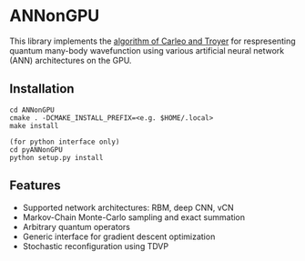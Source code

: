 ANNonGPU
========

This library implements the [algorithm of Carleo and Troyer](https://arxiv.org/abs/1606.02318) for respresenting quantum many-body wavefunction using various artificial neural network (ANN) architectures on the GPU.


Installation
------------

```
cd ANNonGPU
cmake . -DCMAKE_INSTALL_PREFIX=<e.g. $HOME/.local>
make install

(for python interface only)
cd pyANNonGPU
python setup.py install
```

Features
--------

 - Supported network architectures: RBM, deep CNN, vCN
 - Markov-Chain Monte-Carlo sampling and exact summation
 - Arbitrary quantum operators
 - Generic interface for gradient descent optimization
 - Stochastic reconfiguration using TDVP
